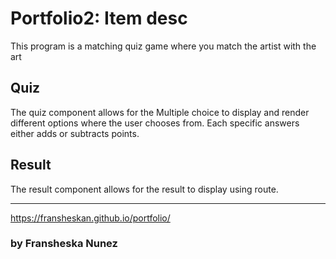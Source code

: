 # Portfolio2: Item desc

This program is a matching quiz game where you match the artist with the art

## Quiz

The quiz component allows for the Multiple choice to display and render different options where the user chooses from. Each specific answers either adds or subtracts points. 

## Result

The result component allows for the result to display using route. 


----------------------------------------------

https://fransheskan.github.io/portfolio/


### by Fransheska Nunez

